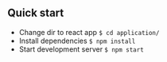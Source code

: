 ## Quick start
- Change dir to react app ```$ cd application/```
- Install dependencies ```$ npm install```
- Start development server ```$ npm start```
